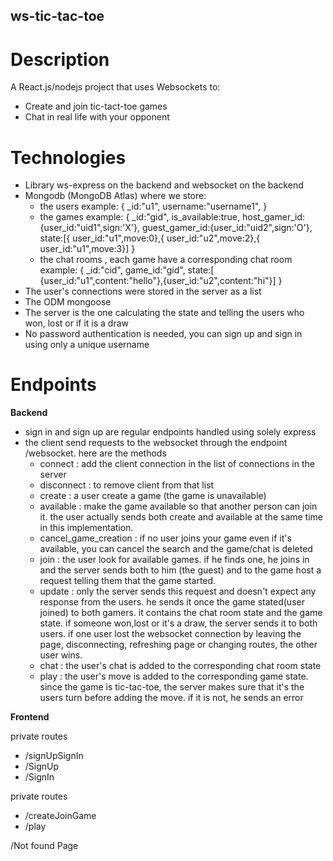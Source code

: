 ## ws-tic-tac-toe

# Description

A React.js/nodejs project that uses Websockets to:

- Create and join tic-tact-toe games
- Chat in real life with your opponent

# Technologies

- Library ws-express on the backend and websocket on the backend
- Mongodb (MongoDB Atlas) where we store:
  - the users
    example:
    {
    \_id:"u1",
    username:"username1",
    }
  - the games
    example:
    {
    \_id:"gid",
    is_available:true,
    host_gamer_id:{user_id:"uid1",sign:'X'},
    guest_gamer_id:{user_id:"uid2",sign:'O'},
    state:[{ user_id:"u1",move:0},{ user_id:"u2",move:2},{ user_id:"u1",move:3}]
    }
  - the chat rooms , each game have a corresponding chat room
    example:
    {
    \_id:"cid",
    game_id:"gid",
    state:[ {user_id:"u1",content:"hello"},{user_id:"u2",content:"hi"}]
    }
- The user's connections were stored in the server as a list
- The ODM mongoose
- The server is the one calculating the state and telling the users who won, lost or if it is a draw
- No password authentication is needed, you can sign up and sign in using only a unique username

# Endpoints

**Backend**

- sign in and sign up are regular endpoints handled using solely express
- the client send requests to the websocket through the endpoint /websocket.
  here are the methods
  - connect : add the client connection in the list of connections in the server
  - disconnect : to remove client from that list
  - create : a user create a game (the game is unavailable)
  - available : make the game available so that another person can join it.
    the user actually sends both create and available at the same time in
    this implementation.
  - cancel_game_creation : if no user joins your game even if it's available,
    you can cancel the search and the game/chat is deleted
  - join : the user look for available games.
    if he finds one, he joins in and the server sends both to him (the guest) and
    to the game host a request telling them that the game started.
  - update : only the server sends this request and doesn't expect any response from the users.
    he sends it once the game stated(user joined) to both gamers.
    it contains the chat room state and the game state.
    if someone won,lost or it's a draw, the server sends it to both users.
    if one user lost the websocket connection by leaving the page, disconnecting, refreshing page or changing routes, the other user wins.
  - chat : the user's chat is added to the corresponding chat room state
  - play : the user's move is added to the corresponding game state.
    since the game is tic-tac-toe, the server makes sure that it's the users turn
    before adding the move. if it is not, he sends an error

**Frontend**

private routes

- /signUpSignIn
- /SignUp
- /SignIn

private routes

- /createJoinGame
- /play

/Not found Page
